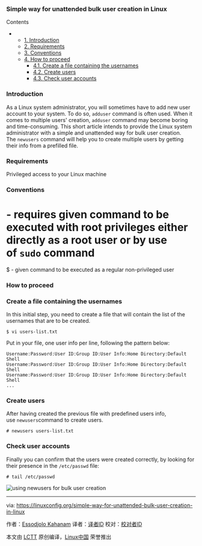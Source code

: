### Simple way for unattended bulk user creation in Linux

Contents

*   *   [1. Introduction][4]
    *   [2. Requirements][5]
    *   [3. Conventions][6]
    *   [4. How to proceed][7]
        *   [4.1. Create a file containing the usernames][1]
        *   [4.2. Create users][2]
        *   [4.3. Check user accounts][3]

### Introduction

As a Linux system administrator, you will sometimes have to add new user account to your system. To do so, `adduser` command is often used. When it comes to multiple users' creation, `adduser` command may become boring and time-consuming. This short article intends to provide the Linux system administrator with a simple and unattended way for bulk user creation. The `newusers` command will help you to create multiple users by getting their info from a prefilled file.

### Requirements

Privileged access to your Linux machine

### Conventions

# - requires given command to be executed with root privileges either directly as a root user or by use of `sudo` command
$ - given command to be executed as a regular non-privileged user

### How to proceed

### Create a file containing the usernames

In this initial step, you need to create a file that will contain the list of the usernames that are to be created.
```
$ vi users-list.txt
```
Put in your file, one user info per line, following the pattern below:
```
Username:Password:User ID:Group ID:User Info:Home Directory:Default Shell
Username:Password:User ID:Group ID:User Info:Home Directory:Default Shell
Username:Password:User ID:Group ID:User Info:Home Directory:Default Shell
...
```

### Create users

After having created the previous file with predefined users info, use `newusers`command to create users.
```
# newusers users-list.txt
```

### Check user accounts

Finally you can confirm that the users were created correctly, by looking for their presence in the `/etc/passwd` file:
```
# tail /etc/passwd
```

 ![using newusers for bulk user creation](https://linuxconfig.org/images/newusers-bulk-user-creation.png) 


--------------------------------------------------------------------------------

via: https://linuxconfig.org/simple-way-for-unattended-bulk-user-creation-in-linux

作者：[Essodjolo Kahanam][a]
译者：[译者ID](https://github.com/译者ID)
校对：[校对者ID](https://github.com/校对者ID)

本文由 [LCTT](https://github.com/LCTT/TranslateProject) 原创编译，[Linux中国](https://linux.cn/) 荣誉推出

[a]:https://linuxconfig.org/simple-way-for-unattended-bulk-user-creation-in-linux
[1]:https://linuxconfig.org/simple-way-for-unattended-bulk-user-creation-in-linux#h4-1-create-a-file-containing-the-usernames
[2]:https://linuxconfig.org/simple-way-for-unattended-bulk-user-creation-in-linux#h4-2-create-users
[3]:https://linuxconfig.org/simple-way-for-unattended-bulk-user-creation-in-linux#h4-3-check-user-accounts
[4]:https://linuxconfig.org/simple-way-for-unattended-bulk-user-creation-in-linux#h1-introduction
[5]:https://linuxconfig.org/simple-way-for-unattended-bulk-user-creation-in-linux#h2-requirements
[6]:https://linuxconfig.org/simple-way-for-unattended-bulk-user-creation-in-linux#h3-conventions
[7]:https://linuxconfig.org/simple-way-for-unattended-bulk-user-creation-in-linux#h4-how-to-proceed
